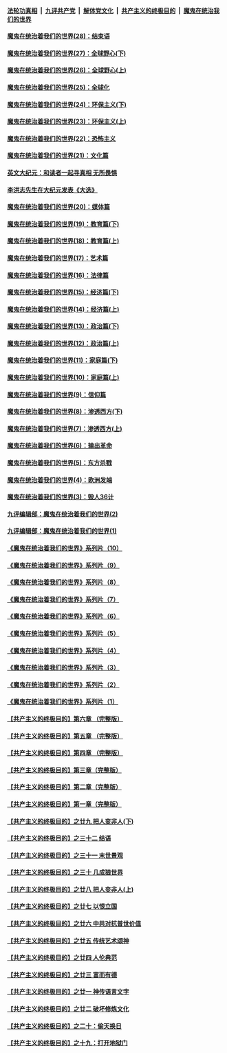####  [法轮功真相](../../../../basic/blob/master/README.md?t=03150031) &nbsp;|&nbsp; [九评共产党](../../../../9ping.md/blob/master/README.md?t=03150031) &nbsp;|&nbsp; [解体党文化](../../../../jtdwh.md/blob/master/README.md?t=03150031)  &nbsp;|&nbsp; [共产主义的终极目的](../../../../gczydzjmd.md/blob/master/README.md?t=03150031) &nbsp;|&nbsp; [魔鬼在统治我们的世界](../../../../mgztzwmdsj.md/blob/master/README.md?t=03150031) 

#### [魔鬼在统治着我们的世界(28)：结束语](../pages/nsc422/n10936246.md?t=03150031) 

#### [魔鬼在统治着我们的世界(27)：全球野心(下)](../pages/nsc422/n10928319.md?t=03150031) 

#### [魔鬼在统治着我们的世界(26)：全球野心(上)](../pages/nsc422/n10900318.md?t=03150031) 

#### [魔鬼在统治着我们的世界(25)：全球化](../pages/nsc422/n10788205.md?t=03150031) 

#### [魔鬼在统治着我们的世界(24)：环保主义(下)](../pages/nsc422/n10695307.md?t=03150031) 

#### [魔鬼在统治着我们的世界(23)：环保主义(上)](../pages/nsc422/n10688613.md?t=03150031) 

#### [魔鬼在统治着我们的世界(22)：恐怖主义](../pages/nsc422/n10614727.md?t=03150031) 

#### [魔鬼在统治着我们的世界(21)：文化篇](../pages/nsc422/n10597706.md?t=03150031) 

#### [英文大纪元：和读者一起寻真相 无所畏惧](../pages/nsc422/n12542027.md?t=03150031) 

#### [李洪志先生在大纪元发表《大选》](../pages/nsc422/n12534746.md?t=03150031) 

#### [魔鬼在统治着我们的世界(20)：媒体篇](../pages/nsc422/n10586579.md?t=03150031) 

#### [魔鬼在统治着我们的世界(19)：教育篇(下)](../pages/nsc422/n10564808.md?t=03150031) 

#### [魔鬼在统治着我们的世界(18)：教育篇(上)](../pages/nsc422/n10526970.md?t=03150031) 

#### [魔鬼在统治着我们的世界(17)：艺术篇](../pages/nsc422/n10499093.md?t=03150031) 

#### [魔鬼在统治着我们的世界(16)：法律篇](../pages/nsc422/n10485969.md?t=03150031) 

#### [魔鬼在统治着我们的世界(15)：经济篇(下)](../pages/nsc422/n10469975.md?t=03150031) 

#### [魔鬼在统治着我们的世界(14)：经济篇(上)](../pages/nsc422/n10457370.md?t=03150031) 

#### [魔鬼在统治着我们的世界(13)：政治篇(下)](../pages/nsc422/n10448270.md?t=03150031) 

#### [魔鬼在统治着我们的世界(12)：政治篇(上)](../pages/nsc422/n10444576.md?t=03150031) 

#### [魔鬼在统治着我们的世界(11)：家庭篇(下)](../pages/nsc422/n10440961.md?t=03150031) 

#### [魔鬼在统治着我们的世界(10)：家庭篇(上)](../pages/nsc422/n10435448.md?t=03150031) 

#### [魔鬼在统治着我们的世界(9)：信仰篇](../pages/nsc422/n10432159.md?t=03150031) 

#### [魔鬼在统治着我们的世界(8)：渗透西方(下)](../pages/nsc422/n10429603.md?t=03150031) 

#### [魔鬼在统治着我们的世界(7)：渗透西方(上)](../pages/nsc422/n10426013.md?t=03150031) 

#### [魔鬼在统治着我们的世界(6)：输出革命](../pages/nsc422/n10421536.md?t=03150031) 

#### [魔鬼在统治着我们的世界(5)：东方杀戮](../pages/nsc422/n10417707.md?t=03150031) 

#### [魔鬼在统治着我们的世界(4)：欧洲发端](../pages/nsc422/n10414890.md?t=03150031) 

#### [魔鬼在统治着我们的世界(3)：毁人36计](../pages/nsc422/n10411583.md?t=03150031) 

#### [九评编辑部：魔鬼在统治着我们的世界(2)](../pages/nsc422/n10410036.md?t=03150031) 

#### [九评编辑部：魔鬼在统治着我们的世界(1)](../pages/nsc422/n10406825.md?t=03150031) 

#### [《魔鬼在统治着我们的世界》系列片（10）](../pages/nsc422/n12292670.md?t=03150031) 

#### [《魔鬼在统治着我们的世界》系列片（9）](../pages/nsc422/n12290859.md?t=03150031) 

#### [《魔鬼在统治着我们的世界》系列片（8）](../pages/nsc422/n12287445.md?t=03150031) 

#### [《魔鬼在统治着我们的世界》系列片（7）](../pages/nsc422/n12283425.md?t=03150031) 

#### [《魔鬼在统治着我们的世界》系列片（6）](../pages/nsc422/n12282314.md?t=03150031) 

#### [《魔鬼在统治着我们的世界》系列片（5）](../pages/nsc422/n12281419.md?t=03150031) 

#### [《魔鬼在统治着我们的世界》系列片（4）](../pages/nsc422/n12274024.md?t=03150031) 

#### [《魔鬼在统治着我们的世界》系列片（3）](../pages/nsc422/n12271322.md?t=03150031) 

#### [《魔鬼在统治着我们的世界》系列片（2）](../pages/nsc422/n12269049.md?t=03150031) 

#### [《魔鬼在统治着我们的世界》系列片（1）](../pages/nsc422/n12267575.md?t=03150031) 

#### [【共产主义的终极目的】第六章 （完整版）](../pages/nsc422/n11428913.md?t=03150031) 

#### [【共产主义的终极目的】第五章 （完整版）](../pages/nsc422/n11428912.md?t=03150031) 

#### [【共产主义的终极目的】第四章 （完整版）](../pages/nsc422/n11428907.md?t=03150031) 

#### [【共产主义的终极目的】第三章（完整版）](../pages/nsc422/n11428848.md?t=03150031) 

#### [【共产主义的终极目的】第二章（完整版）](../pages/nsc422/n11428831.md?t=03150031) 

#### [【共产主义的终极目的】第一章（完整版）](../pages/nsc422/n11417651.md?t=03150031) 

#### [【共产主义的终极目的】之廿九 把人变非人(下)](../pages/nsc422/n11344140.md?t=03150031) 

#### [【共产主义的终极目的】之三十二 结语](../pages/nsc422/n11360535.md?t=03150031) 

#### [【共产主义的终极目的】之三十一 末世景观](../pages/nsc422/n11351129.md?t=03150031) 

#### [【共产主义的终极目的】之三十 几成狼世界](../pages/nsc422/n11348280.md?t=03150031) 

#### [【共产主义的终极目的】之廿八 把人变非人(上)](../pages/nsc422/n11340492.md?t=03150031) 

#### [【共产主义的终极目的】之廿七 以恨立国](../pages/nsc422/n11336944.md?t=03150031) 

#### [【共产主义的终极目的】之廿六 中共对抗普世价值](../pages/nsc422/n11324785.md?t=03150031) 

#### [【共产主义的终极目的】之廿五 传统艺术颂神](../pages/nsc422/n11296396.md?t=03150031) 

#### [【共产主义的终极目的】之廿四 人伦典范](../pages/nsc422/n11296397.md?t=03150031) 

#### [【共产主义的终极目的】之廿三 富而有德](../pages/nsc422/n11283598.md?t=03150031) 

#### [【共产主义的终极目的】之廿一 神传语言文字](../pages/nsc422/n11263265.md?t=03150031) 

#### [【共产主义的终极目的】之廿二 破坏修炼文化](../pages/nsc422/n11245728.md?t=03150031) 

#### [【共产主义的终极目的】之二十：偷天换日](../pages/nsc422/n11238846.md?t=03150031) 

#### [【共产主义的终极目的】之十九：打开地狱门](../pages/nsc422/n11206376.md?t=03150031) 

